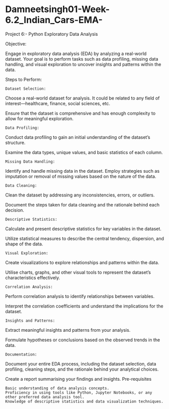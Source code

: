 # Damneetsingh01-Week-6.2_Indian_Cars-EMA-

Project 6:- Python Exploratory Data Analysis

Objective:

Engage in exploratory data analysis (EDA) by analyzing a real-world dataset. Your goal is to perform tasks such as data profiling, missing data handling, and visual exploration to uncover insights and patterns within the data.

Steps to Perform:

    Dataset Selection:

Choose a real-world dataset for analysis. It could be related to any field of interest—healthcare, finance, social sciences, etc.

Ensure that the dataset is comprehensive and has enough complexity to allow for meaningful exploration.

    Data Profiling:

Conduct data profiling to gain an initial understanding of the dataset’s structure.

Examine the data types, unique values, and basic statistics of each column.

    Missing Data Handling:

Identify and handle missing data in the dataset. Employ strategies such as imputation or removal of missing values based on the nature of the data.

    Data Cleaning:

Clean the dataset by addressing any inconsistencies, errors, or outliers.

Document the steps taken for data cleaning and the rationale behind each decision.

    Descriptive Statistics:

Calculate and present descriptive statistics for key variables in the dataset.

Utilize statistical measures to describe the central tendency, dispersion, and shape of the data.

    Visual Exploration:

Create visualizations to explore relationships and patterns within the data.

Utilise charts, graphs, and other visual tools to represent the dataset’s characteristics effectively.

    Correlation Analysis:

Perform correlation analysis to identify relationships between variables.

Interpret the correlation coefficients and understand the implications for the dataset.

    Insights and Patterns:

Extract meaningful insights and patterns from your analysis.

Formulate hypotheses or conclusions based on the observed trends in the data.

    Documentation:

Document your entire EDA process, including the dataset selection, data profiling, cleaning steps, and the rationale behind your analytical choices.

Create a report summarising your findings and insights.
Pre-requisites

    Basic understanding of data analysis concepts.
    Proficiency in using tools like Python, Jupyter Notebooks, or any other preferred data analysis tool.
    Knowledge of descriptive statistics and data visualization techniques.

 
